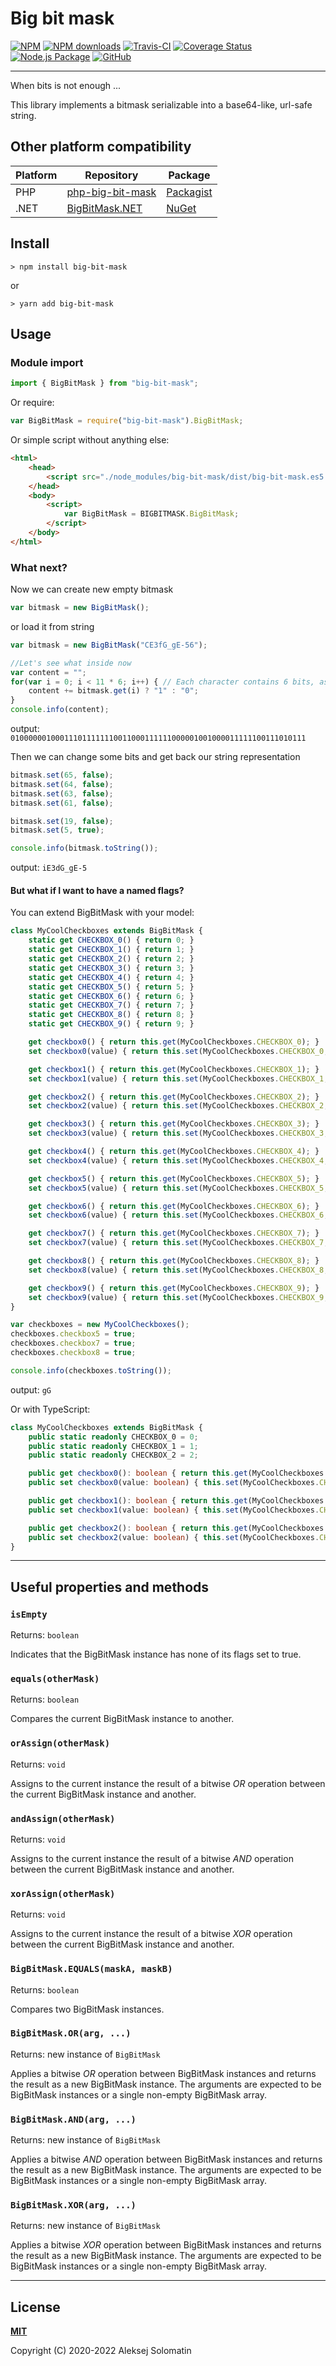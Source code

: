 [npm-icon]:             https://img.shields.io/npm/v/big-bit-mask.svg
[npm-downloads-icon]:   https://img.shields.io/npm/dt/big-bit-mask.svg
[npm-url]:              https://www.npmjs.com/package/big-bit-mask

[test-icon]:            https://travis-ci.com/ASolomatin/big-bit-mask.svg?branch=master
[test-url]:             https://travis-ci.com/github/ASolomatin/big-bit-mask

[coverage-icon]:        https://coveralls.io/repos/github/ASolomatin/big-bit-mask/badge.svg?branch=master
[coverage-url]:         https://coveralls.io/github/ASolomatin/big-bit-mask?branch=master

[packaging-icon]:       https://github.com/ASolomatin/big-bit-mask/workflows/Node.js%20Package/badge.svg
[packaging-url]:        https://github.com/ASolomatin/big-bit-mask/actions?query=workflow%3A%22Node.js+Package%22

[license-icon]:         https://img.shields.io/github/license/ASolomatin/big-bit-mask
[license-url]:          https://github.com/ASolomatin/big-bit-mask/blob/master/LICENSE

# Big bit mask

[![NPM][npm-icon]][npm-url]
[![NPM downloads][npm-downloads-icon]][npm-url]
[![Travis-CI][test-icon]][test-url]
[![Coverage Status][coverage-icon]][coverage-url]
[![Node.js Package][packaging-icon]][packaging-url]
[![GitHub][license-icon]][license-url]

----------------------------------------

When bits is not enough ...

This library implements a bitmask serializable into a base64-like, url-safe string.

## Other platform compatibility

| Platform | Repository | Package |
|-|-|-|
| PHP | [php-big-bit-mask](https://github.com/ASolomatin/php-big-bit-mask) | [Packagist](https://packagist.org/packages/asolomatin/php-big-bit-mask) |
| .NET | [BigBitMask.NET](https://github.com/ASolomatin/BigBitMask.NET) | [NuGet](https://www.nuget.org/packages/BigBitMask.NET/) |

## Install
```
> npm install big-bit-mask
```
or
```
> yarn add big-bit-mask
```
## Usage

### Module import
```js
import { BigBitMask } from "big-bit-mask";
```

Or require:
```js
var BigBitMask = require("big-bit-mask").BigBitMask;
```

Or simple script without anything else:
```html
<html>
    <head>
        <script src="./node_modules/big-bit-mask/dist/big-bit-mask.es5.min.js"></script>
    </head>
    <body>
        <script>
            var BigBitMask = BIGBITMASK.BigBitMask;
        </script>
    </body>
</html>
```

### What next?

Now we can create new empty bitmask
```js
var bitmask = new BigBitMask();
```
or load it from string
```js
var bitmask = new BigBitMask("CE3fG_gE-56");

//Let's see what inside now
var content = "";
for(var i = 0; i < 11 * 6; i++) { // Each character contains 6 bits, as in base64
    content += bitmask.get(i) ? "1" : "0";
}
console.info(content);
```
output: `010000001000111011111110011000111111000001001000011111100111010111`

Then we can change some bits and get back our string representation
```js
bitmask.set(65, false);
bitmask.set(64, false);
bitmask.set(63, false);
bitmask.set(61, false);

bitmask.set(19, false);
bitmask.set(5, true);

console.info(bitmask.toString());
```
output: `iE3dG_gE-5`

#### But what if I want to have a named flags?

You can extend BigBitMask with your model:
```js
class MyCoolCheckboxes extends BigBitMask {
    static get CHECKBOX_0() { return 0; }
    static get CHECKBOX_1() { return 1; }
    static get CHECKBOX_2() { return 2; }
    static get CHECKBOX_3() { return 3; }
    static get CHECKBOX_4() { return 4; }
    static get CHECKBOX_5() { return 5; }
    static get CHECKBOX_6() { return 6; }
    static get CHECKBOX_7() { return 7; }
    static get CHECKBOX_8() { return 8; }
    static get CHECKBOX_9() { return 9; }

    get checkbox0() { return this.get(MyCoolCheckboxes.CHECKBOX_0); }
    set checkbox0(value) { return this.set(MyCoolCheckboxes.CHECKBOX_0, value); }

    get checkbox1() { return this.get(MyCoolCheckboxes.CHECKBOX_1); }
    set checkbox1(value) { return this.set(MyCoolCheckboxes.CHECKBOX_1, value); }

    get checkbox2() { return this.get(MyCoolCheckboxes.CHECKBOX_2); }
    set checkbox2(value) { return this.set(MyCoolCheckboxes.CHECKBOX_2, value); }

    get checkbox3() { return this.get(MyCoolCheckboxes.CHECKBOX_3); }
    set checkbox3(value) { return this.set(MyCoolCheckboxes.CHECKBOX_3, value); }

    get checkbox4() { return this.get(MyCoolCheckboxes.CHECKBOX_4); }
    set checkbox4(value) { return this.set(MyCoolCheckboxes.CHECKBOX_4, value); }

    get checkbox5() { return this.get(MyCoolCheckboxes.CHECKBOX_5); }
    set checkbox5(value) { return this.set(MyCoolCheckboxes.CHECKBOX_5, value); }

    get checkbox6() { return this.get(MyCoolCheckboxes.CHECKBOX_6); }
    set checkbox6(value) { return this.set(MyCoolCheckboxes.CHECKBOX_6, value); }

    get checkbox7() { return this.get(MyCoolCheckboxes.CHECKBOX_7); }
    set checkbox7(value) { return this.set(MyCoolCheckboxes.CHECKBOX_7, value); }

    get checkbox8() { return this.get(MyCoolCheckboxes.CHECKBOX_8); }
    set checkbox8(value) { return this.set(MyCoolCheckboxes.CHECKBOX_8, value); }

    get checkbox9() { return this.get(MyCoolCheckboxes.CHECKBOX_9); }
    set checkbox9(value) { return this.set(MyCoolCheckboxes.CHECKBOX_9, value); }
}

var checkboxes = new MyCoolCheckboxes();
checkboxes.checkbox5 = true;
checkboxes.checkbox7 = true;
checkboxes.checkbox8 = true;

console.info(checkboxes.toString());
```
output: `gG`

Or with TypeScript:
```ts
class MyCoolCheckboxes extends BigBitMask {
    public static readonly CHECKBOX_0 = 0;
    public static readonly CHECKBOX_1 = 1;
    public static readonly CHECKBOX_2 = 2;

    public get checkbox0(): boolean { return this.get(MyCoolCheckboxes.CHECKBOX_0); }
    public set checkbox0(value: boolean) { this.set(MyCoolCheckboxes.CHECKBOX_0, value); }

    public get checkbox1(): boolean { return this.get(MyCoolCheckboxes.CHECKBOX_1); }
    public set checkbox1(value: boolean) { this.set(MyCoolCheckboxes.CHECKBOX_1, value); }

    public get checkbox2(): boolean { return this.get(MyCoolCheckboxes.CHECKBOX_2); }
    public set checkbox2(value: boolean) { this.set(MyCoolCheckboxes.CHECKBOX_2, value); }
}
```
----------------------------------------

## Useful properties and methods

### `isEmpty`

Returns: `boolean`

Indicates that the BigBitMask instance has none of its flags set to true.

### `equals(otherMask)`

Returns: `boolean`

Compares the current BigBitMask instance to another.

### `orAssign(otherMask)`

Returns: `void`

Assigns to the current instance the result of a bitwise *OR* operation between the current BigBitMask instance and another.

### `andAssign(otherMask)`

Returns: `void`

Assigns to the current instance the result of a bitwise *AND* operation between the current BigBitMask instance and another.

### `xorAssign(otherMask)`

Returns: `void`

Assigns to the current instance the result of a bitwise *XOR* operation between the current BigBitMask instance and another.

### `BigBitMask.EQUALS(maskA, maskB)`

Returns: `boolean`

Compares two BigBitMask instances.

### `BigBitMask.OR(arg, ...)`

Returns: new instance of `BigBitMask`

Applies a bitwise *OR* operation between BigBitMask instances and returns the result as a new BigBitMask instance. The arguments are expected to be BigBitMask instances or a single non-empty BigBitMask array.

### `BigBitMask.AND(arg, ...)`

Returns: new instance of `BigBitMask`

Applies a bitwise *AND* operation between BigBitMask instances and returns the result as a new BigBitMask instance. The arguments are expected to be BigBitMask instances or a single non-empty BigBitMask array.

### `BigBitMask.XOR(arg, ...)`

Returns: new instance of `BigBitMask`

Applies a bitwise *XOR* operation between BigBitMask instances and returns the result as a new BigBitMask instance. The arguments are expected to be BigBitMask instances or a single non-empty BigBitMask array.

----------------------------------------

## License

**[MIT][license-url]**

Copyright (C) 2020-2022 Aleksej Solomatin









